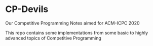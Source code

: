 # CP-Devils
Our Competitive Programming Notes aimed for ACM-ICPC 2020

This repo contains some implementations from some basic to highly advanced topics of Competitive Programming